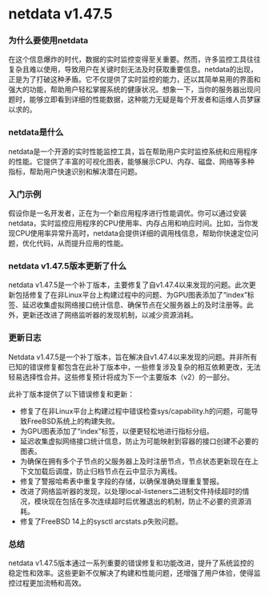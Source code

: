 # netdata v1.47.5
### 为什么要使用netdata

在这个信息爆炸的时代，数据的实时监控变得至关重要。然而，许多监控工具往往复杂且难以使用，导致用户在关键时刻无法及时获取重要信息。netdata的出现，正是为了打破这种矛盾。它不仅提供了实时监控的能力，还以其简单易用的界面和强大的功能，帮助用户轻松掌握系统的健康状况。想象一下，当你的服务器出现问题时，能够立即看到详细的性能数据，这种能力无疑是每个开发者和运维人员梦寐以求的。

### netdata是什么

netdata是一个开源的实时性能监控工具，旨在帮助用户实时监控系统和应用程序的性能。它提供了丰富的可视化图表，能够展示CPU、内存、磁盘、网络等多种指标，帮助用户快速识别和解决潜在问题。

### 入门示例

假设你是一名开发者，正在为一个新应用程序进行性能调优。你可以通过安装netdata，实时监控应用程序的CPU使用率、内存占用和响应时间。比如，当你发现CPU使用率异常升高时，netdata会提供详细的调用栈信息，帮助你快速定位问题，优化代码，从而提升应用的性能。

### netdata v1.47.5版本更新了什么

netdata v1.47.5是一个补丁版本，主要修复了自v1.47.4以来发现的问题。此次更新包括修复了在非Linux平台上构建过程中的问题、为GPU图表添加了“index”标签、延迟收集虚拟网络接口统计信息、确保节点在父服务器上的及时注册等。此外，更新还改进了网络监听器的发现机制，以减少资源消耗。

### 更新日志

Netdata v1.47.5是一个补丁版本，旨在解决自v1.47.4以来发现的问题。并非所有已知的错误修复都包含在此补丁版本中，一些修复涉及复杂的相互依赖更改，无法轻易选择性合并。这些修复预计将成为下一个主要版本（v2）的一部分。

此补丁版本提供了以下错误修复和更新：
- 修复了在非Linux平台上构建过程中错误检查sys/capability.h的问题，可能导致FreeBSD系统上的构建失败。
- 为GPU图表添加了“index”标签，以便更轻松地进行指标分组。
- 延迟收集虚拟网络接口统计信息，防止为可能映射到容器的接口创建不必要的图表。
- 为确保在拥有多个子节点的父服务器上及时注册节点，节点状态更新现在在上下文加载后调度，防止归档节点在云中显示为离线。
- 修复了警报哈希表中重复字段的存储，以确保准确处理重复警报。
- 改进了网络监听器的发现，以处理local-listeners二进制文件持续超时的情况，模块现在包括在多次连续超时后优雅退出的机制，防止不必要的资源消耗。
- 修复了FreeBSD 14上的sysctl arcstats.p失败问题。

### 总结

netdata v1.47.5版本通过一系列重要的错误修复和功能改进，提升了系统监控的稳定性和效率。这些更新不仅解决了构建和性能问题，还增强了用户体验，使得监控过程更加流畅和高效。